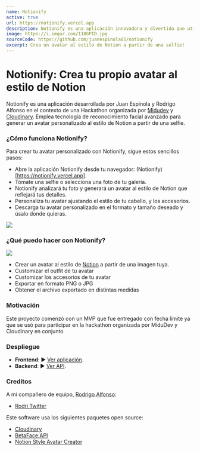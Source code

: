 ```yaml
---
name: Notionify
active: true
url: https://notionify.vercel.app
description: Notionify es una aplicación innovadora y divertida que utiliza tecnología de reconocimiento facial avanzado para crear un avatar personalizado al estilo de Notion. Con solo tomarte una selfie, Notionify genera un avatar que refleja tus rasgos faciales únicos y te permite personalizar aún más tu avatar para que se parezca a ti. Ya sea que quieras un avatar para representarte en Notion o simplemente quieras tener uno divertido, Notionify es la aplicación perfecta para ti. Descarga Notionify hoy y descubre cómo puedes transformar tu selfie en un avatar personalizado al estilo de Notion.
image: https://i.imgur.com/118GPID.jpg
sourceCode: https://github.com/juanespinola05/notionify
excerpt: Crea un avatar al estilo de Notion a partir de una selfie! 
---
```


# Notionify: Crea tu propio avatar al estilo de Notion

Notionify es una aplicación desarrollada por Juan Espinola y Rodrigo Alfonso en
el contexto de una Hackathon organizada por [Midudev](https://midu.dev) y
[Cloudinary](https://cloudinary.com/). Emplea tecnología de reconocimiento
facial avanzado para generar un avatar personalizado al estilo de Notion a
partir de una selfie.

### ¿Cómo funciona Notionify?

Para crear tu avatar personalizado con Notionify, sigue estos sencillos pasos:

- Abre la aplicación Notionify desde tu navegador:
  (Notionify)[https://notionify.vercel.app].
- Tómate una selfie o selecciona una foto de tu galería.
- Notionify analizará tu foto y generará un avatar al estilo de Notion que
  reflejará tus detalles.
- Personaliza tu avatar ajustando el estilo de tu cabello, y los accesorios.
- Descarga tu avatar personalizado en el formato y tamaño deseado y úsalo donde
  quieras.

![](https://i.imgur.com/jvhylLp.png)

### ¿Qué puedo hacer con Notionify?

![](https://i.imgur.com/tflZHMf.png)

- Crear un avatar al estilo de [Notion](https://www.notion.so/product) a partir
  de una imagen tuya.
- Customizar el outfit de tu avatar
- Customizar los accesorios de tu avatar
- Exportar en formato PNG o JPG
- Obtener el archivo exportado en distintas medidas

### Motivación

Este proyecto comenzó con un MVP que fue entregado con fecha límite ya que se
usó para participar en la hackathon organizada por MiduDev y Cloudinary en
conjunto

### Despliegue

- **Frontend**: ▶︎ [Ver aplicación](https://notionify.vercel.app).
- **Backend**: ▶︎ [Ver API](https://github.com/juanespinola05/notionify-api).

### Creditos

A mi compañero de equipo, [Rodrigo Alfonso](https://github.com/rodri-alfonso):

- [Rodri Twitter](https://twitter.com/rodrialfonso6)

Este software usa los siguientes paquetes open source:

- [Cloudinary](https://cloudinary.com/)
- [BetaFace API](https://betafaceapi.com/)
- [Notion Style Avatar Creator](https://www.drawkit.com/product/notion-style-avatar-creator)

